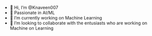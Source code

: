 - 👋 Hi, I’m @Knaveen007
- 👀 Passionate in AI/ML
- 🌱 I’m currently working on Machine Learning
- 💞️ I’m looking to collaborate with the entusiasts who are working on Machine on Learning
  
<!---
Knaveen007/Knaveen007 is a ✨ special ✨ repository because its `README.md` (this file) appears on your GitHub profile.
You can click the Preview link to take a look at your changes.
--->
